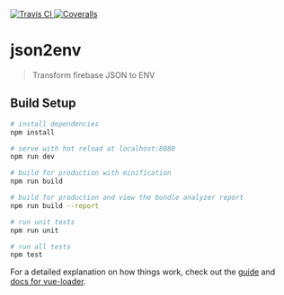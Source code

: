 <a href="https://travis-ci.org/saintplay/json2env">
  <img src="https://travis-ci.org/saintplay/json2env.svg?branch=master" alt="Travis CI">
</a>
<a href="https://coveralls.io/github/saintplay/json2env?branch=master">
  <img src="https://coveralls.io/repos/github/saintplay/json2env/badge.svg?branch=master" alt="Coveralls">
</a>

# json2env

> Transform firebase JSON to ENV

## Build Setup

``` bash
# install dependencies
npm install

# serve with hot reload at localhost:8080
npm run dev

# build for production with minification
npm run build

# build for production and view the bundle analyzer report
npm run build --report

# run unit tests
npm run unit

# run all tests
npm test
```

For a detailed explanation on how things work, check out the [guide](http://vuejs-templates.github.io/webpack/) and [docs for vue-loader](http://vuejs.github.io/vue-loader).
